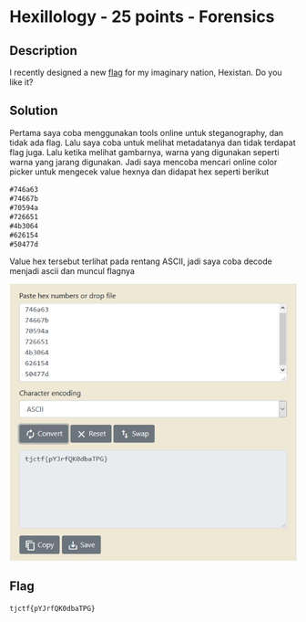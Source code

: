 # Hexillology - 25 points - Forensics

## Description

I recently designed a new [flag](./af83861c918131864a4e3df24c49d9bad766ae701f02387ee0698593b44f3390_Hexillology.png) for my imaginary nation, Hexistan. Do you like it?

## Solution

Pertama saya coba menggunakan tools online untuk steganography, dan tidak ada flag. Lalu saya coba untuk melihat metadatanya dan tidak terdapat flag juga. Lalu ketika melihat gambarnya, warna yang digunakan seperti warna yang jarang digunakan. Jadi saya mencoba mencari online color picker untuk mengecek value hexnya dan didapat hex seperti berikut

```
#746a63
#74667b
#70594a
#726651
#4b3064
#626154
#50477d
```

Value hex tersebut terlihat pada rentang ASCII, jadi saya coba decode menjadi ascii dan muncul flagnya

![flag](./flag.png)

## Flag

```
tjctf{pYJrfQK0dbaTPG}
```